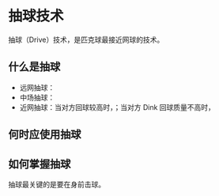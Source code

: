 # 抽球技术

抽球（Drive）技术，是匹克球最接近网球的技术。


## 什么是抽球

* 远网抽球：
* 中场抽球：
* 近网抽球：当对方回球较高时，；当对方 Dink 回球质量不高时，


## 何时应使用抽球

## 如何掌握抽球

抽球最关键的是要在身前击球。

